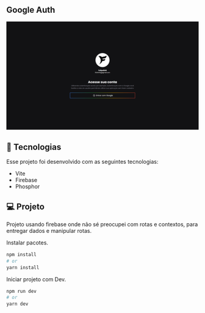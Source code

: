 ## Google Auth

![alt text](https://github.com/Felipeex/google-auth/blob/master/source/screen.png)

## 🚀 Tecnologias

Esse projeto foi desenvolvido com as seguintes tecnologias:

- Vite
- Firebase
- Phosphor

## 💻 Projeto

Projeto usando firebase onde não sé preocupei com rotas e contextos, para entregar dados e manipular rotas.

Instalar pacotes.

```sh
npm install
# or
yarn install
```

Iniciar projeto com Dev.

```sh
npm run dev
# or
yarn dev
```
